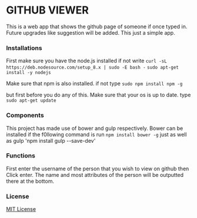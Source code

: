 # GITHUB VIEWER
  This is a web app that shows the github page of someone if once typed in. Future upgrades like
  suggestion will be added. This just a simple app.

### Installations
  First make sure you have the node.js installed if not write
  `curl -sL https://deb.nodesource.com/setup_8.x | sudo -E bash -`
  `sudo apt-get install -y nodejs`

  Make sure that npm is also installed. if not type
  `sudo npm install npm -g`

  but first before you do any of this. Make sure that your os is up to date.
  type `sudo apt-get update`

### Components
  This project has made use of bower and gulp respectively.
  Bower can be installed if the f0llowing command is run `npm install bower -g`
  just as well as gulp 'npm install gulp --save-dev'

### Functions
  First enter the username of the person that you wish to view on github then Click enter. The name and most attributes of the person will be outputted there  at the bottom.

### License
  [MIT License](license)
